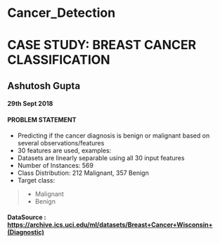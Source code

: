 # Cancer_Detection
# CASE STUDY: BREAST CANCER CLASSIFICATION

## Ashutosh Gupta
#### 29th Sept 2018


#### PROBLEM STATEMENT
-  Predicting if the cancer diagnosis is benign or malignant based on several observations/features
- 30 features are used, examples:
- Datasets are linearly separable using all 30 input features
- Number of Instances: 569
- Class Distribution: 212 Malignant, 357 Benign
- Target class:
> - Malignant
> - Benign

#### DataSource : https://archive.ics.uci.edu/ml/datasets/Breast+Cancer+Wisconsin+(Diagnostic)
